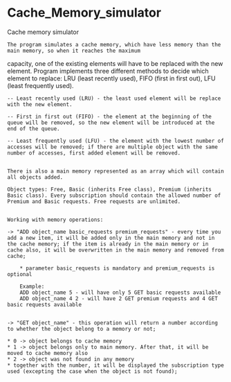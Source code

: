 # Cache_Memory_simulator


Cache memory simulator

	The program simulates a cache memory, which have less memory than the main memory, so when it reaches the maximum 
capacity, one of the existing elements will have to be replaced with the new element. Program implements three different methods to decide which element to replace: LRU (least recently used), FIFO (first in first out), LFU (least frequently used).


	-- Least recently used (LRU) - the least used element will be replace with the new element.

	-- First in first out (FIFO) - the element at the beginning of the queue will be removed, so the new element will be introduced at the end of the queue.

	-- Least frequently used (LFU) - the element with the lowest number of accesses will be removed; if there are multiple object with the same number of accesses, first added element will be removed.


	There is also a main memory represented as an array which will contain all objects added.

	Object types: Free, Basic (inherits Free class), Premium (inherits  Basic class). Every subscription should contain the allowed number of Premium and Basic requests. Free requests are unlimited.


	Working with memory operations:

	-> "ADD object_name basic_requests premium_requests" - every time you add a new item, it will be added only in the main memory and not in the cache memory; if the item is already in the main memory or in cache also, it will be overwritten in the main memory and removed from cache;

		* parameter basic_requests is mandatory and premium_requests is optional

		Example:
		ADD object_name 5 - will have only 5 GET basic requests available
		ADD object_name 4 2 - will have 2 GET premium requests and 4 GET basic requests available


	-> "GET object_name" - this operation will return a number according to whether the object belong to a memory or not;

	* 0 -> object belongs to cache memory
	* 1 -> object belongs only to main memory. After that, it will be moved to cache memory also
	* 2 -> object was not found in any memory
	* together with the number, it will be displayed the subscription type used (excepting the case when the object is not found);
